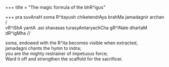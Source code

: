 +++
title = "The magic formula of the bhR^igus"

+++
pra suvAnaH soma R^itayush chiketendrAya brahMa jamadagnir archan /  
vR^iShA yantA .asi shavasas turasyAntaryachCha gR^iNate dhartaM dR^igMha
//

soma, endowed with the R^ita becomes visible when extracted,  
jamadagni chants the hymn to indra;  
you are the mighty restrainer of impetuous force;  
Ward it off and strengthen the scaffold for the sacrificer.
